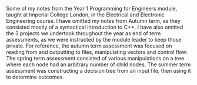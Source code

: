 Some of my notes from the Year 1 Programming for Engineers module, taught at Imperial College London, in the Electrical and Electronic Engineering course.
I have omitted my notes from Autumn term, as they consisted mostly of a syntactical introduction to C++. 
I have also omitted the 3 projects we undertook throughout the year as end of term assessments, as we were instructed by the module leader to keep those private.
For reference, the autumn term assessment was focused on reading from and outputting to files, manipulating vectors and control flow.
The spring term assessment consisted of various manipulations on a tree where each node had an arbitrary number of child nodes. 
The summer term assessment was constructing a decision tree from an input file, then using it to determine outcomes.
